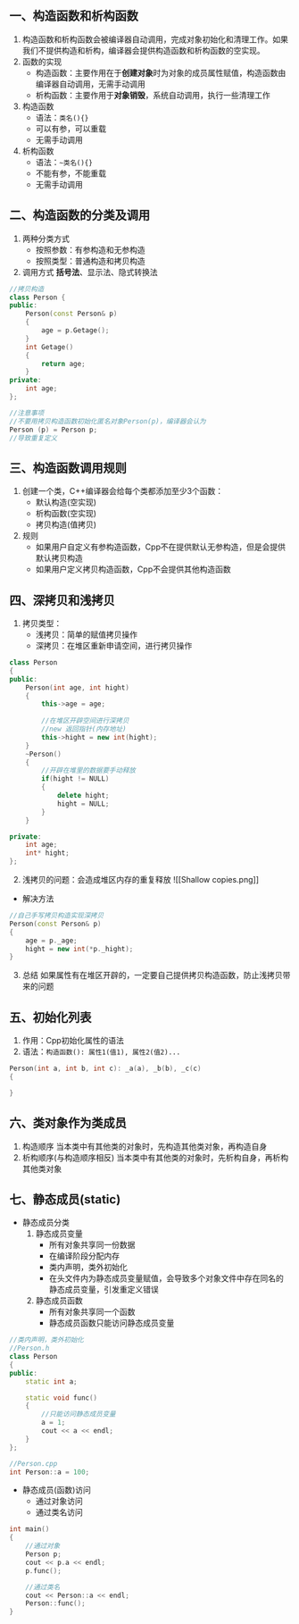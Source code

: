 ## 一、构造函数和析构函数
1. 构造函数和析构函数会被编译器自动调用，完成对象初始化和清理工作。如果我们不提供构造和析构，编译器会提供构造函数和析构函数的空实现。
2. 函数的实现
	+ 构造函数：主要作用在于**创建对象**时为对象的成员属性赋值，构造函数由编译器自动调用，无需手动调用
	+ 析构函数：主要作用于**对象销毁**，系统自动调用，执行一些清理工作
3. 构造函数
	+ 语法：`类名(){}`
	+ 可以有参，可以重载
	+ 无需手动调用
4. 析构函数
	+ 语法：`~类名(){}`
	+ 不能有参，不能重载
	+ 无需手动调用

## 二、构造函数的分类及调用
1. 两种分类方式
	+ 按照参数：有参构造和无参构造
	+ 按照类型：普通构造和拷贝构造
2. 调用方式
	**括号法**、显示法、隐式转换法
```Cpp
//拷贝构造
class Person {
public:
	Person(const Person& p)
	{
		age = p.Getage();
	}
	int Getage()
	{
		return age;
	}
private:
	int age;
};

//注意事项
//不要用拷贝构造函数初始化匿名对象Person(p)，编译器会认为
Person (p) = Person p;
//导致重复定义
```

## 三、构造函数调用规则
1. 创建一个类，C++编译器会给每个类都添加至少3个函数：
	+ 默认构造(空实现)
	+ 析构函数(空实现)
	+ 拷贝构造(值拷贝)
2. 规则
	+ 如果用户自定义有参构造函数，Cpp不在提供默认无参构造，但是会提供默认拷贝构造
	+ 如果用户定义拷贝构造函数，Cpp不会提供其他构造函数

## 四、深拷贝和浅拷贝
1. 拷贝类型：
	+ 浅拷贝：简单的赋值拷贝操作
	+ 深拷贝：在堆区重新申请空间，进行拷贝操作
```Cpp
class Person
{
public:
	Person(int age, int hight)
	{
		this->age = age;
		
		//在堆区开辟空间进行深拷贝
		//new 返回指针(内存地址)
		this->hight = new int(hight);
	}
	~Person()
	{
		//开辟在堆里的数据要手动释放
		if(hight != NULL)
		{
			delete hight;
			hight = NULL;
		}
	}

private:
	int age;
	int* hight;
};
```

2. 浅拷贝的问题：会造成堆区内存的重复释放
![[Shallow copies.png]]
+ 解决方法
```Cpp
//自己手写拷贝构造实现深拷贝
Person(const Person& p)
{
	age = p._age;
	hight = new int(*p._hight);
}

```

3. 总结
如果属性有在堆区开辟的，一定要自己提供拷贝构造函数，防止浅拷贝带来的问题

## 五、初始化列表
1. 作用：Cpp初始化属性的语法
2. 语法：`构造函数(): 属性1(值1), 属性2(值2)...`
```Cpp
Person(int a, int b, int c): _a(a), _b(b), _c(c)
{

}
```

## 六、类对象作为类成员
1. 构造顺序
	当本类中有其他类的对象时，先构造其他类对象，再构造自身
2. 析构顺序(与构造顺序相反)
	当本类中有其他类的对象时，先析构自身，再析构其他类对象

## 七、静态成员(static)
+ 静态成员分类
	1. 静态成员变量
		+ 所有对象共享同一份数据
		+ 在编译阶段分配内存
		+ 类内声明，类外初始化
		+ 在头文件内为静态成员变量赋值，会导致多个对象文件中存在同名的静态成员变量，引发重定义错误
	2. 静态成员函数
		+ 所有对象共享同一个函数
		+ 静态成员函数只能访问静态成员变量 
```Cpp
//类内声明，类外初始化
//Person.h
class Person
{
public:
	static int a;

	static void func()
	{
		//只能访问静态成员变量
		a = 1;
		cout << a << endl;
	}
};

//Person.cpp
int Person::a = 100;
```

+ 静态成员(函数)访问
	+ 通过对象访问
	+ 通过类名访问
```Cpp
int main()
{
	//通过对象
	Person p;
	cout << p.a << endl;
	p.func();

	//通过类名
	cout << Person::a << endl;
	Person::func();
}
```
